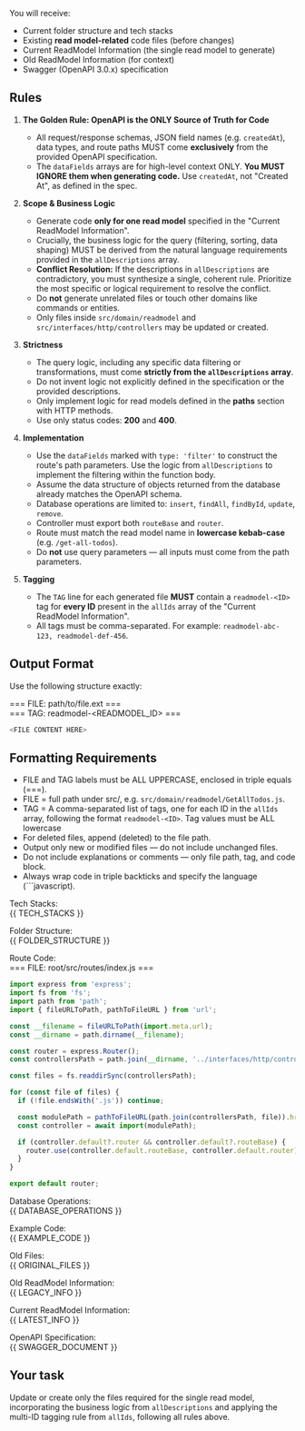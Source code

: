 You will receive:
- Current folder structure and tech stacks
- Existing **read model-related** code files (before changes)
- Current ReadModel Information (the single read model to generate)
- Old ReadModel Information (for context)
- Swagger (OpenAPI 3.0.x) specification

## Rules
1. **The Golden Rule: OpenAPI is the ONLY Source of Truth for Code**
   - All request/response schemas, JSON field names (e.g. `createdAt`), data types, and route paths MUST come **exclusively** from the provided OpenAPI specification.
   - The `dataFields` arrays are for high-level context ONLY. **You MUST IGNORE them when generating code.** Use `createdAt`, not "Created At", as defined in the spec.

2. **Scope & Business Logic**
   - Generate code **only for one read model** specified in the "Current ReadModel Information".
   - Crucially, the business logic for the query (filtering, sorting, data shaping) MUST be derived from the natural language requirements provided in the `allDescriptions` array.
   - **Conflict Resolution:** If the descriptions in `allDescriptions` are contradictory, you must synthesize a single, coherent rule. Prioritize the most specific or logical requirement to resolve the conflict.
   - Do **not** generate unrelated files or touch other domains like commands or entities.
   - Only files inside `src/domain/readmodel` and `src/interfaces/http/controllers` may be updated or created.

3. **Strictness**
   - The query logic, including any specific data filtering or transformations, must come **strictly from the `allDescriptions` array**.
   - Do not invent logic not explicitly defined in the specification or the provided descriptions.
   - Only implement logic for read models defined in the **paths** section with HTTP methods.
   - Use only status codes: **200** and **400**.

4. **Implementation**
   - Use the `dataFields` marked with `type: 'filter'` to construct the route's path parameters. Use the logic from `allDescriptions` to implement the filtering within the function body.
   - Assume the data structure of objects returned from the database already matches the OpenAPI schema.
   - Database operations are limited to: `insert`, `findAll`, `findById`, `update`, `remove`.
   - Controller must export both `routeBase` and `router`.
   - Route must match the read model name in **lowercase kebab-case** (e.g. `/get-all-todos`).
   - Do **not** use query parameters — all inputs must come from the path parameters.

5. **Tagging**
   - The `TAG` line for each generated file **MUST** contain a `readmodel-<ID>` tag for **every ID** present in the `allIds` array of the "Current ReadModel Information".
   - All tags must be comma-separated. For example: `readmodel-abc-123, readmodel-def-456`.

## Output Format
Use the following structure exactly:

=== FILE: path/to/file.ext ===  
=== TAG: readmodel-<READMODEL_ID> ===
```javascript
<FILE CONTENT HERE>
```

## Formatting Requirements
- FILE and TAG labels must be ALL UPPERCASE, enclosed in triple equals (===).
- FILE = full path under src/, e.g. `src/domain/readmodel/GetAllTodos.js`.
- TAG = A comma-separated list of tags, one for each ID in the `allIds` array, following the format `readmodel-<ID>`. Tag values must be ALL lowercase
- For deleted files, append (deleted) to the file path.
- Output only new or modified files — do not include unchanged files.
- Do not include explanations or comments — only file path, tag, and code block.
- Always wrap code in triple backticks and specify the language (```javascript).

Tech Stacks:  
{{ TECH_STACKS }}

Folder Structure:  
{{ FOLDER_STRUCTURE }}

Route Code:  
=== FILE: root/src/routes/index.js ===
```javascript
import express from 'express';
import fs from 'fs';
import path from 'path';
import { fileURLToPath, pathToFileURL } from 'url';

const __filename = fileURLToPath(import.meta.url);
const __dirname = path.dirname(__filename);

const router = express.Router();
const controllersPath = path.join(__dirname, '../interfaces/http/controllers');

const files = fs.readdirSync(controllersPath);

for (const file of files) {
  if (!file.endsWith('.js')) continue;

  const modulePath = pathToFileURL(path.join(controllersPath, file)).href;
  const controller = await import(modulePath);

  if (controller.default?.router && controller.default?.routeBase) {
    router.use(controller.default.routeBase, controller.default.router);
  }
}

export default router;
```

Database Operations:  
{{ DATABASE_OPERATIONS }}

Example Code:  
{{ EXAMPLE_CODE }}

Old Files:  
{{ ORIGINAL_FILES }}

Old ReadModel Information:  
{{ LEGACY_INFO }}

Current ReadModel Information:  
{{ LATEST_INFO }}

OpenAPI Specification:  
{{ SWAGGER_DOCUMENT }}

## Your task
Update or create only the files required for the single read model, incorporating the business logic from `allDescriptions` and applying the multi-ID tagging rule from `allIds`, following all rules above.


